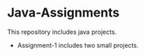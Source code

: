 # Java-Assignments
  This repository includes java projects.
  * Assignment-1 includes two small projects.
    
